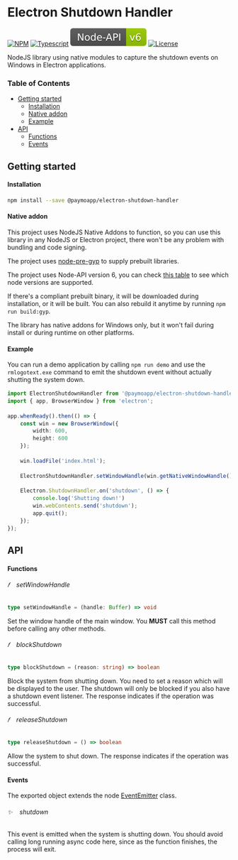 # Electron Shutdown Handler

[![NPM](https://img.shields.io/npm/v/@paymoapp/electron-shutdown-handler)](https://www.npmjs.com/package/@paymoapp/electron-shutdown-handler)
[![Typescript](https://img.shields.io/npm/types/@paymoapp/electron-shutdown-handler)](https://www.npmjs.com/package/@paymoapp/electron-shutdown-handler)
[![N-API](https://raw.githubusercontent.com/nodejs/abi-stable-node/doc/assets/Node-API%20v6%20Badge.svg)](https://github.com/nodejs/node-addon-api)
[![License](https://img.shields.io/github/license/paymoapp/electron-shutdown-handler)](https://www.gnu.org/licenses/gpl-3.0.txt)

NodeJS library using native modules to capture the shutdown events on Windows in Electron applications.

### Table of Contents

<!-- toc -->

- [Getting started](#getting-started)
    - [Installation](#installation)
    - [Native addon](#native-addon)
    - [Example](#example)
- [API](#api)
    - [Functions](#functions)
    - [Events](#events)

<!-- tocstop -->

## Getting started

#### Installation

```bash
npm install --save @paymoapp/electron-shutdown-handler
```

#### Native addon

This project uses NodeJS Native Addons to function, so you can use this library in any NodeJS or Electron project, there won't be any problem with bundling and code signing.

The project uses [node-pre-gyp](https://www.npmjs.com/package/@mapbox/node-pre-gyp) to supply prebuilt libraries.

The project uses Node-API version 6, you can check [this table](https://nodejs.org/api/n-api.html#node-api-version-matrix) to see which node versions are supported.

If there's a compliant prebuilt binary, it will be downloaded during installation, or it will be built. You can also rebuild it anytime by running `npm run build:gyp`.

The library has native addons for Windows only, but it won't fail during install or during runtime on other platforms.

#### Example

You can run a demo application by calling `npm run demo` and use the `rmlogotext.exe` command to emit the shutdown event without actually shutting the system down.

```ts
import ElectronShutdownHandler from '@paymoapp/electron-shutdown-handler';
import { app, BrowserWindow } from 'electron';

app.whenReady().then(() => {
	const win = new BrowserWindow({
		width: 600,
		height: 600
	});

	win.loadFile('index.html');

	ElectronShutdownHandler.setWindowHandle(win.getNativeWindowHandle());

	Electron.ShutdownHandler.on('shutdown', () => {
		console.log('Shutting down!')
		win.webContents.send('shutdown');
		app.quit();
	});
});
```

## API

#### Functions

###### 𝑓 &nbsp;&nbsp; setWindowHandle

```ts
type setWindowHandle = (handle: Buffer) => void
```

Set the window handle of the main window. You __MUST__ call this method before calling any other methods.

###### 𝑓 &nbsp;&nbsp; blockShutdown

```ts
type blockShutdown = (reason: string) => boolean
```

Block the system from shutting down. You need to set a reason which will be displayed to the user. The shutdown will only be blocked if you also have a shutdown event listener. The response indicates if the operation was successful.

###### 𝑓 &nbsp;&nbsp; releaseShutdown

```ts
type releaseShutdown = () => boolean
```

Allow the system to shut down. The response indicates if the operation was successful.

#### Events

The exported object extends the node [EventEmitter](https://nodejs.org/api/events.html) class.

###### ✨ &nbsp;&nbsp; shutdown

This event is emitted when the system is shutting down. You should avoid calling long running async code here, since as the function finishes, the process will exit.
